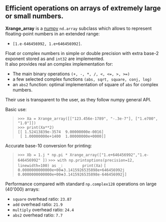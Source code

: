 
## Efficient operations on arrays of extremely large or small numbers.  

**Xrange_array** is a [numpy](https://numpy.org/) `nd.array` subclass which allows to represent floating-point numbers in an extended range:  
- `[1.e-646456992, 1.e+646456992]`.   

Float or complex numbers in simple or double precision with extra base-2 exponent stored as and `int32` are implemented.  
It also provides real an complex implementation for:  
- The main binary operations `(+, -, *, /, <, <=, >, >=)`
- a few selected complex functions `(abs, sqrt, square, conj, log)`
- an `abs2` function: optimal implementation of square of `abs` for complex numbers.

Their use is transparent to the user, as they follow numpy general API.

Basic use:

> `>>> Xa = Xrange_array([["123.456e-1789", "-.3e-7"], ["1.e700", "1.0"]])`  
> `>>> print(Xa**2)`  
> `[[ 1.52413839e-3574  9.00000000e-0016]`  
> ` [ 1.00000000e+1400  1.00000000e+0000]]`  

Accurate base-10 conversion for printing:

> `>>> Xb = 1.j * np.pi * Xrange_array(["1.e+646456992","1.e-646456992" ])`
> `>>> with np.printoptions(precision=12, linewidth=100) as _:`
> `        print(Xa)`
> `[ 0.0000000000000e+00➕3.1415926535898e+646456992j  0.0000000000000e+00➕3.1415926535898e-646456992j]`

Performance compared with standard `np.complex128` operations on large (40'000) arrays:  

- `square` overhead ratio: `23.87`
- `add` overhead ratio: `21.9`
- `multiply` overhead ratio: `24.4`
- `abs2` overhead ratio: `7.7`

